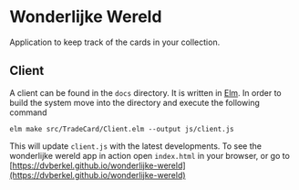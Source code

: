 # Wonderlijke Wereld
Application to keep track of the cards in your collection.

## Client
A client can be found in the `docs` directory. It is written in [Elm][elm]. In
order to build the system move into the directory and execute the following
command

```plain
elm make src/TradeCard/Client.elm --output js/client.js 
```

This will update `client.js` with the latest developments. To see the wonderlijke wereld
app in action open `index.html` in your browser, or go to 
[https://dvberkel.github.io/wonderlijke-wereld](https://dvberkel.github.io/wonderlijke-wereld)

[elm]: http://elm-lang.org/
